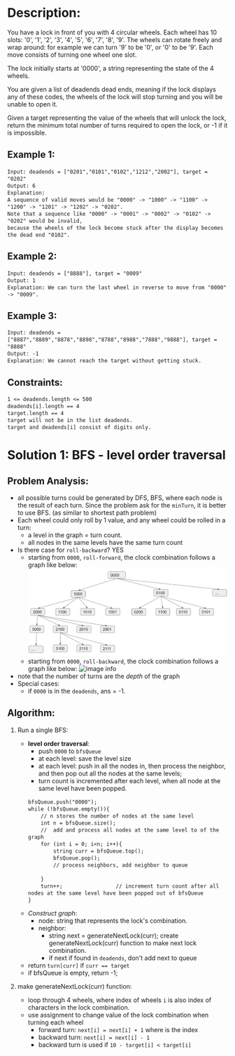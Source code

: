 # Description:
You have a lock in front of you with 4 circular wheels. Each wheel has 10 slots: '0', '1', '2', '3', '4', '5', '6', '7', '8', '9'. The wheels can rotate freely and wrap around: for example we can turn '9' to be '0', or '0' to be '9'. Each move consists of turning one wheel one slot.

The lock initially starts at '0000', a string representing the state of the 4 wheels.

You are given a list of deadends dead ends, meaning if the lock displays any of these codes, the wheels of the lock will stop turning and you will be unable to open it.

Given a target representing the value of the wheels that will unlock the lock, return the minimum total number of turns required to open the lock, or -1 if it is impossible.

## Example 1:
```
Input: deadends = ["0201","0101","0102","1212","2002"], target = "0202"
Output: 6
Explanation: 
A sequence of valid moves would be "0000" -> "1000" -> "1100" -> "1200" -> "1201" -> "1202" -> "0202".
Note that a sequence like "0000" -> "0001" -> "0002" -> "0102" -> "0202" would be invalid,
because the wheels of the lock become stuck after the display becomes the dead end "0102".
```

## Example 2:
```
Input: deadends = ["8888"], target = "0009"
Output: 1
Explanation: We can turn the last wheel in reverse to move from "0000" -> "0009".
```

## Example 3:
```
Input: deadends = ["8887","8889","8878","8898","8788","8988","7888","9888"], target = "8888"
Output: -1
Explanation: We cannot reach the target without getting stuck.
``` 

## Constraints:
```
1 <= deadends.length <= 500
deadends[i].length == 4
target.length == 4
target will not be in the list deadends.
target and deadends[i] consist of digits only.
```

# Solution 1: BFS - level order traversal
## Problem Analysis:

* all possible turns could be generated by DFS, BFS, where each node is the result of each turn. Since the problem ask for the `minTurn`, it is better to use BFS. (as similar to shortest path problem)
* Each wheel could only roll by 1 value, and any wheel could be rolled in a turn: 
    * a level in the graph = turn count.
    * all nodes in the same levels have the same turn count
* Is there case for `roll-backward`? YES
    * starting from `0000`, `roll-forward`, the clock combination follows a graph like below: ![image info](./1.png)
    * starting from `0000`, `roll-backward`, the clock combination follows a graph like below: ![image info](./2.png)
* note that the number of turns are the *depth* of the graph
* Special cases: 
    * if `0000` is in the `deadends`, ans = -1.
## Algorithm:
1. Run a single BFS:
    * **level order traversal**: 
        * push `0000` to `bfsQueue`
        * at each level: save the level size
        * at each level: push in all the nodes in, then process the neighbor, and then pop out all the nodes at the same levels; 
        * turn count is incremented after each level, when all node at the same level have been popped.
        ```
        bfsQueue.push("0000");
        while (!bfsQueue.empty()){
            // n stores the number of nodes at the same level
            int n = bfsQueue.size();
            //  add and process all nodes at the same level to of the graph
            for (int i = 0; i<n; i++){
                string curr = bfsQueue.top();
                bfsQueue.pop();
                // process neighbors, add neighbor to queue
                
            }
            turn++;                 // increment turn count after all nodes at the same level have been popped out of bfsQueue           
        }
        ```
    * *Construct graph*:
        * node: string that represents the lock's combination. 
        * neighbor: 
            * string next = generateNextLock(curr);  create generateNextLock(curr) function to make next lock combination.
            * if next if found in `deadends`, don't add next to queue
    * return `turn[curr]` if `curr == target`
    * if bfsQueue is empty, return -1; 
    
2. make generateNextLock(curr) function:
    * loop through 4 wheels, where index of wheels `i` is also index of characters in the lock combination.
    * use assignment to change value of the lock combination when turning each wheel
        * forward turn: `next[i] = next[i] + 1` where is the index   
        * backward turn: `next[i] = next[i] - 1`
        * backward turn is used if `10 - target[i] < target[i]`     
    
